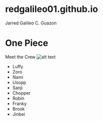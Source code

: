 # redgalileo01.github.io
Jarred Galileo C. Guazon
# One Piece
Meet the Crew
![alt text](https://sportshub.cbsistatic.com/i/2021/08/09/efc32613-9184-435c-9077-7db5070a988a/one-piece-new-straw-hat-1274314.jpg)
- Luffy
- Zoro
- Nami
- Usopp
- Sanji
- Chopper
- Robin
- Franky
- Brook
- Jinbei
